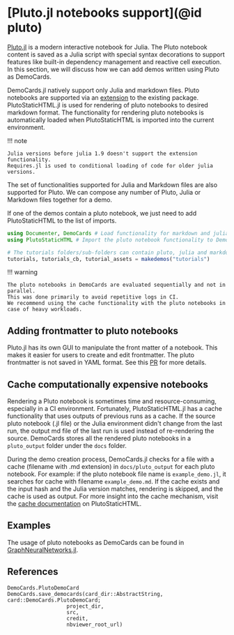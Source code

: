 # [Pluto.jl notebooks support](@id pluto)

[Pluto.jl](https://plutojl.org/) is a modern interactive notebook for Julia.
The Pluto notebook content is saved as a Julia script with special syntax decorations to support features like built-in dependency management and reactive cell execution.
In this section, we will discuss how we can add demos written using Pluto as DemoCards.

DemoCards.jl natively support only Julia and markdown files.
Pluto notebooks are supported via an [extension](https://pkgdocs.julialang.org/dev/creating-packages/#Conditional-loading-of-code-in-packages-%28Extensions%29) to the existing package.
PlutoStaticHTML.jl is used for rendering of pluto notebooks to desired markdown format.
The functionality for rendering pluto notebooks is automatically loaded when PlutoStaticHTML is imported into the current environment.

!!! note

    Julia versions before julia 1.9 doesn't support the extension functionality.
    Requires.jl is used to conditional loading of code for older julia versions.


The set of functionalities supported for Julia and Markdown files are also supported for Pluto.
We can compose any number of Pluto, Julia or Markdown files together for a demo.

If one of the demos contain a pluto notebook, we just need to add PlutoStaticHTML to the list of imports.

```julia
using Documenter, DemoCards # Load functionality for markdown and julia
using PlutoStaticHTML # Import the pluto notebook functionality to DemoCards

# The tutorials folders/sub-folders can contain pluto, julia and markdown
tutorials, tutorials_cb, tutorial_assets = makedemos("tutorials")
```

!!! warning

    The pluto notebooks in DemoCards are evaluated sequentially and not in parallel.
    This was done primarily to avoid repetitive logs in CI.
    We recommend using the cache functionality with the pluto notebooks in case of heavy workloads.

## Adding frontmatter to pluto notebooks

Pluto.jl has its own GUI to manipulate the front matter of a notebook.
This makes it easier for users to create and edit frontmatter.
The pluto frontmatter is not saved in YAML format.
See this [PR](https://github.com/fonsp/Pluto.jl/pull/2104) for more details.

## Cache computationally expensive notebooks
Rendering a Pluto notebook is sometimes time and resource-consuming, especially in a CI environment.
Fortunately, PlutoStaticHTML.jl has a cache functionality that uses outputs of previous runs as a cache.
If the source pluto notebook (.jl file) or the Julia environment didn't change from the last run, the output md file of the last run is used instead of re-rendering the source.
DemoCards stores all the rendered pluto notebooks in a `pluto_output` folder under the `docs` folder.

During the demo creation process, DemoCards.jl checks for a file with a cache (filename with .md extension) in `docs/pluto_output` for each pluto notebook. For example: if the pluto notebook file name is `example_demo.jl`, it searches for cache with filename `example_demo.md`. If the cache exists and the input hash and the Julia version matches, rendering is skipped, and the cache is used as output.
For more insight into the cache mechanism, visit the [cache documentation](https://huijzer.xyz/PlutoStaticHTML.jl/dev/#Caching) on PlutoStaticHTML.

## Examples

The usage of pluto notebooks as DemoCards can be found in [GraphNeuralNetworks.jl](https://github.com/CarloLucibello/GraphNeuralNetworks.jl).

## References

```@docs
DemoCards.PlutoDemoCard
DemoCards.save_democards(card_dir::AbstractString, card::DemoCards.PlutoDemoCard;
                   project_dir,
                   src,
                   credit,
                   nbviewer_root_url)
```
